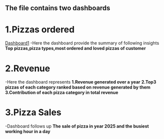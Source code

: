 ## The file contains two dashboards
# 1.Pizzas ordered
   [Dashboard1](visualization/pizza_ordered.png)
  -Here the dashboard provide the summary of following insights
   **Top pizzas,pizza types,most ordered and loved pizzas of customer**
# 2.Revenue
  -Here the dashboard represents
  **1.Revenue generated over a year**
  **2.Top3 pizzas of each category ranked based on revenue generated by them**
  **3.Contribution of each pizza category in total revenue**
# 3.Pizza Sales
  -Dashboard follows up 
  **The sale of pizza in year 2025 and the busiest working hour in a day**
